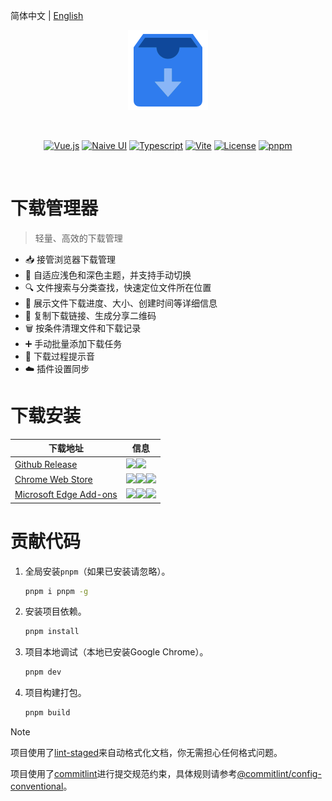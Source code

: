 简体中文 | [English](README.en.md)

<p align="center"><img width="128" src="./public/images/icon-256.png" alt="Logo" /></p>
<br />
<p align="center">
  <a href="https://vuejs.org"><img src="https://img.shields.io/badge/Vue.js-35495e.svg?logo=vuedotjs&logoColor=%234FC08D" alt="Vue.js" /></a>
  <a href="https://www.naiveui.com"><img src="https://img.shields.io/badge/Naive UI-5fbc2b.svg?logo=css3&logoColor=white" alt="Naive UI" /></a>
  <a href="https://www.typescriptlang.org"><img src="https://img.shields.io/badge/Typescript-007acc.svg?logo=typescript&logoColor=white" alt="Typescript" /></a>
  <a href="https://vite.dev"><img src="https://img.shields.io/badge/Vite-%23646CFF.svg?logo=vite&logoColor=white" alt="Vite" /></a>
  <a href="https://pnpm.io"><img src="https://img.shields.io/badge/pnpm-4a4a4a.svg?logo=pnpm&logoColor=f69220" alt="License" /></a>
  <a href="https://github.com/breadgrocery/download-manager/blob/main/LICENSE"><img src="https://img.shields.io/github/license/breadgrocery/download-manager" alt="pnpm" /></a>
</p>
<br />

# 下载管理器

> 轻量、高效的下载管理

- 📥 接管浏览器下载管理
- 🎨 自适应浅色和深色主题，并支持手动切换
- 🔍 文件搜索与分类查找，快速定位文件所在位置
- 📄 展示文件下载进度、大小、创建时间等详细信息
- 🔗 复制下载链接、生成分享二维码
- 🗑️ 按条件清理文件和下载记录
- ➕ 手动批量添加下载任务
- 🔔 下载过程提示音
- ☁️ 插件设置同步

# 下载安装

| 下载地址                                                                                       | 信息                                                                                                                                                                                                                                                                                                                                                                                                                                                                                                                                                                                                          |
| ---------------------------------------------------------------------------------------------- | ------------------------------------------------------------------------------------------------------------------------------------------------------------------------------------------------------------------------------------------------------------------------------------------------------------------------------------------------------------------------------------------------------------------------------------------------------------------------------------------------------------------------------------------------------------------------------------------------------------- |
| [Github Release](https://github.com/breadgrocery/download-manager/releases/latest)             | <img src="https://img.shields.io/github/v/release/breadgrocery/download-manager?label=版本"/><img src="https://img.shields.io/github/downloads/breadgrocery/download-manager/total?label=下载数"/>                                                                                                                                                                                                                                                                                                                                                                                                            |
| [Chrome Web Store](https://chrome.google.com/webstore/detail/hhmgnllgjongoenjfnbcdlangemdiodk) | <img src="https://img.shields.io/chrome-web-store/v/hhmgnllgjongoenjfnbcdlangemdiodk?label=版本"/><img src="https://img.shields.io/chrome-web-store/users/hhmgnllgjongoenjfnbcdlangemdiodk?label=安装数"/><img src="https://img.shields.io/chrome-web-store/rating/hhmgnllgjongoenjfnbcdlangemdiodk?label=评分"/>                                                                                                                                                                                                                                                                                             |
| [Microsoft Edge Add-ons](https://microsoftedge.microsoft.com/addons/detail/)                   | <img src="https://img.shields.io/badge/dynamic/json?label=版本&query=$.version&url=https://microsoftedge.microsoft.com/addons/getproductdetailsbycrxid/jgecopfgpbndacamabkgjhgbepmallpd"/><img src="https://img.shields.io/badge/dynamic/json?label=安装数&query=$.activeInstallCount&url=https://microsoftedge.microsoft.com/addons/getproductdetailsbycrxid/jgecopfgpbndacamabkgjhgbepmallpd"/><img src="https://img.shields.io/badge/dynamic/json?label=评分&query=$.averageRating&suffix=%2F5&url=https://microsoftedge.microsoft.com/addons/getproductdetailsbycrxid/jgecopfgpbndacamabkgjhgbepmallpd"/> |

# 贡献代码

1. 全局安装`pnpm`（如果已安装请忽略）。

   ```bash
   pnpm i pnpm -g
   ```

2. 安装项目依赖。

   ```bash
   pnpm install
   ```

3. 项目本地调试（本地已安装Google Chrome）。

   ```bash
   pnpm dev
   ```

4. 项目构建打包。

   ```bash
   pnpm build
   ```

> [!NOTE]
>
> 项目使用了[lint-staged](https://github.com/lint-staged/lint-staged)来自动格式化文档，你无需担心任何格式问题。
>
> 项目使用了[commitlint](https://github.com/conventional-changelog/commitlint)进行提交规范约束，具体规则请参考[@commitlint/config-conventional](https://github.com/conventional-changelog/commitlint/tree/master/@commitlint/config-conventional)。
